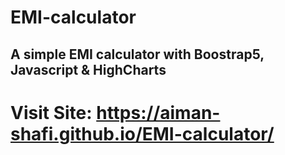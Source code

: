 # EMI-calculator
## A simple EMI calculator with Boostrap5, Javascript &amp;  HighCharts

# Visit Site: https://aiman-shafi.github.io/EMI-calculator/

